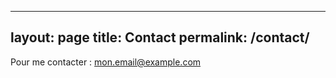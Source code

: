 
---
layout: page
title: Contact
permalink: /contact/
---

Pour me contacter : mon.email@example.com
